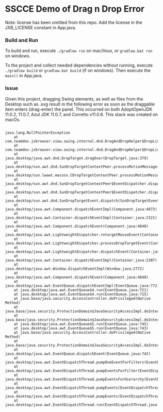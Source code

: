 # SSCCE Demo of Drag n Drop Error

Note: license has been omitted from this repo.  Add the license in the JXB_LICENSE constant in App.java.


### Build and Run

To build and run, execute `./gradlew run` on mac/linux, or `gradlew.bat run` on windows.

To the project and collect needed dependencies without running, execute `./gradlew build` or `gradlew.bat build` (if on windows).  Then execute the `main()` in App.java.  


### Issue

Given this project, dragging Swing elements, as well as files from the Desktop such as .svg result in the following error as soon as the draggable item enters (drag-enter) the panel.  This occurred on both AdoptOpenJDK 11.0.2, 11.0.7, Azul JDK 11.0.7, and Corretto v11.0.6.  This stack was created on macOs.

```stacktrace

java.lang.NullPointerException
	at com.teamdev.jxbrowser.view.swing.internal.dnd.DragAndDropHelper$DropListener.updateDragOperation(DragAndDropHelper.java:243)
	at com.teamdev.jxbrowser.view.swing.internal.dnd.DragAndDropHelper$DropListener.dragOver(DragAndDropHelper.java:272)
	at java.desktop/java.awt.dnd.DropTarget.dragOver(DropTarget.java:379)
	at java.desktop/sun.awt.dnd.SunDropTargetContextPeer.processMotionMessage(SunDropTargetContextPeer.java:482)
	at java.desktop/sun.lwawt.macosx.CDropTargetContextPeer.processMotionMessage(CDropTargetContextPeer.java:95)
	at java.desktop/sun.awt.dnd.SunDropTargetContextPeer$EventDispatcher.dispatchMotionEvent(SunDropTargetContextPeer.java:835)
	at java.desktop/sun.awt.dnd.SunDropTargetContextPeer$EventDispatcher.dispatchEvent(SunDropTargetContextPeer.java:781)
	at java.desktop/sun.awt.dnd.SunDropTargetEvent.dispatch(SunDropTargetEvent.java:48)
	at java.desktop/java.awt.Component.dispatchEventImpl(Component.java:4873)
	at java.desktop/java.awt.Container.dispatchEventImpl(Container.java:2321)
	at java.desktop/java.awt.Component.dispatchEvent(Component.java:4840)
	at java.desktop/java.awt.LightweightDispatcher.retargetMouseEvent(Container.java:4918)
	at java.desktop/java.awt.LightweightDispatcher.processDropTargetEvent(Container.java:4621)
	at java.desktop/java.awt.LightweightDispatcher.dispatchEvent(Container.java:4483)
	at java.desktop/java.awt.Container.dispatchEventImpl(Container.java:2307)
	at java.desktop/java.awt.Window.dispatchEventImpl(Window.java:2772)
	at java.desktop/java.awt.Component.dispatchEvent(Component.java:4840)
	at java.desktop/java.awt.EventQueue.dispatchEventImpl(EventQueue.java:772)
	at java.desktop/java.awt.EventQueue$4.run(EventQueue.java:721)
	at java.desktop/java.awt.EventQueue$4.run(EventQueue.java:715)
	at java.base/java.security.AccessController.doPrivileged(Native Method)
	at java.base/java.security.ProtectionDomain$JavaSecurityAccessImpl.doIntersectionPrivilege(ProtectionDomain.java:85)
	at java.base/java.security.ProtectionDomain$JavaSecurityAccessImpl.doIntersectionPrivilege(ProtectionDomain.java:95)
	at java.desktop/java.awt.EventQueue$5.run(EventQueue.java:745)
	at java.desktop/java.awt.EventQueue$5.run(EventQueue.java:743)
	at java.base/java.security.AccessController.doPrivileged(Native Method)
	at java.base/java.security.ProtectionDomain$JavaSecurityAccessImpl.doIntersectionPrivilege(ProtectionDomain.java:85)
	at java.desktop/java.awt.EventQueue.dispatchEvent(EventQueue.java:742)
	at java.desktop/java.awt.EventDispatchThread.pumpOneEventForFilters(EventDispatchThread.java:203)
	at java.desktop/java.awt.EventDispatchThread.pumpEventsForFilter(EventDispatchThread.java:124)
	at java.desktop/java.awt.EventDispatchThread.pumpEventsForHierarchy(EventDispatchThread.java:113)
	at java.desktop/java.awt.EventDispatchThread.pumpEvents(EventDispatchThread.java:109)
	at java.desktop/java.awt.EventDispatchThread.pumpEvents(EventDispatchThread.java:101)
	at java.desktop/java.awt.EventDispatchThread.run(EventDispatchThread.java:90)


```
